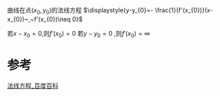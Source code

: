 

曲线在点$(x_{0},y_{0})$的法线方程
$\displaystyle{y-y_{0}=- \frac{1}{f'(x_{0})}(x-x_{0})~,~f'(x_{0})\neq 0}$

若$\displaystyle{x-x_{0}=0}$,则$\displaystyle{f'(x_{0})=0}$
若$\displaystyle{y-y_{0}=0}$ ,则$\displaystyle{f'(x_{0})=\infty }$

# 参考
[法线方程\_百度百科](https://baike.baidu.com/item/%E6%B3%95%E7%BA%BF%E6%96%B9%E7%A8%8B/4208267)
